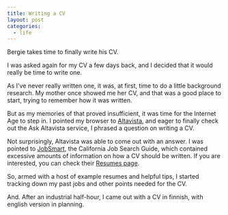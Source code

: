 ```yaml
---
title: Writing a CV
layout: post
categories:
  - life
---
```

Bergie takes time to finally write his CV.

I was asked again for my CV a few days back, and I decided that it would really be time to write one.

As I've never really written one, it was, at first, time to do a little background research. My mother once showed me her CV, and that was a good place to start, trying to remember how it was written.

But as my memories of that proved insufficient, it was time for the Internet Age to step in. I pointed my browser to [Altavista](http://www.altavista.com), and eager to finally check out the Ask Altavista service, I phrased a question on writing a CV.

Not surprisingly, Altavista was able to come out with an answer. I was pointed to [JobSmart](http://www.jobsmart.org), the California Job Search Guide, which contained excessive amounts of information on how a CV should be written. If you are interested, you can check their [Resumes page](http://www.jobsmart.org/tools/resume).

So, armed with a host of example resumes and helpful tips, I started tracking down my past jobs and other points needed for the CV.

And. After an industrial half-hour, I came out with a CV in finnish, with english version in planning. 
